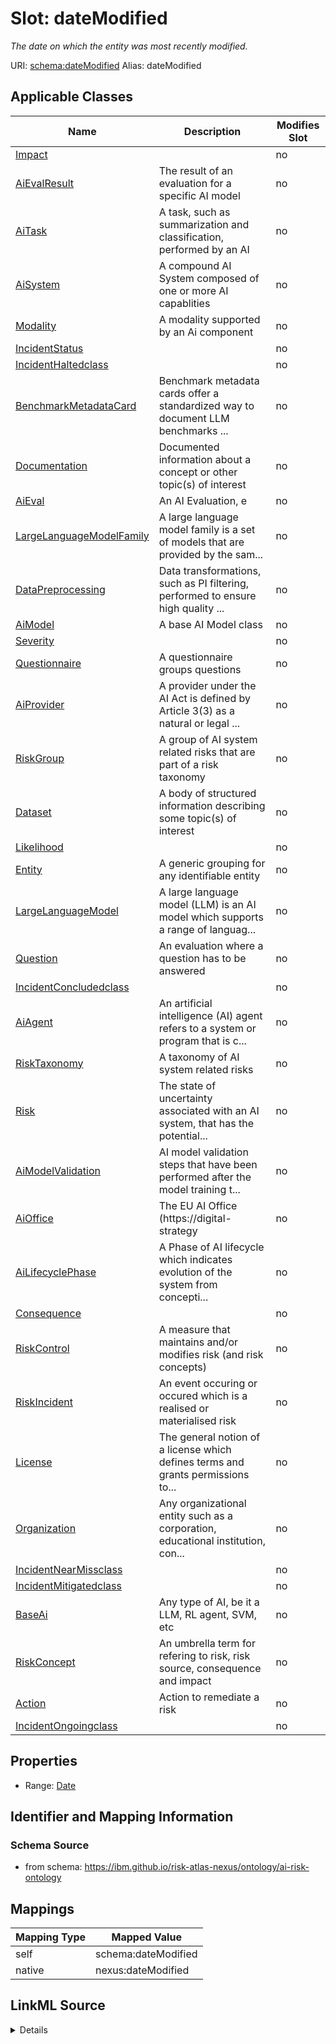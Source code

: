 

# Slot: dateModified


_The date on which the entity was most recently modified._





URI: [schema:dateModified](http://schema.org/dateModified)
Alias: dateModified

<!-- no inheritance hierarchy -->





## Applicable Classes

| Name | Description | Modifies Slot |
| --- | --- | --- |
| [Impact](Impact.md) |  |  no  |
| [AiEvalResult](AiEvalResult.md) | The result of an evaluation for a specific AI model |  no  |
| [AiTask](AiTask.md) | A task, such as summarization and classification, performed by an AI |  no  |
| [AiSystem](AiSystem.md) | A compound AI System composed of one or more AI capablities |  no  |
| [Modality](Modality.md) | A modality supported by an Ai component |  no  |
| [IncidentStatus](IncidentStatus.md) |  |  no  |
| [IncidentHaltedclass](IncidentHaltedclass.md) |  |  no  |
| [BenchmarkMetadataCard](BenchmarkMetadataCard.md) | Benchmark metadata cards offer a standardized way to document LLM benchmarks ... |  no  |
| [Documentation](Documentation.md) | Documented information about a concept or other topic(s) of interest |  no  |
| [AiEval](AiEval.md) | An AI Evaluation, e |  no  |
| [LargeLanguageModelFamily](LargeLanguageModelFamily.md) | A large language model family is a set of models that are provided by the sam... |  no  |
| [DataPreprocessing](DataPreprocessing.md) | Data transformations, such as PI filtering, performed to ensure high quality ... |  no  |
| [AiModel](AiModel.md) | A base AI Model class |  no  |
| [Severity](Severity.md) |  |  no  |
| [Questionnaire](Questionnaire.md) | A questionnaire groups questions |  no  |
| [AiProvider](AiProvider.md) | A provider under the AI Act is defined by Article 3(3) as a natural or legal ... |  no  |
| [RiskGroup](RiskGroup.md) | A group of AI system related risks that are part of a risk taxonomy |  no  |
| [Dataset](Dataset.md) | A body of structured information describing some topic(s) of interest |  no  |
| [Likelihood](Likelihood.md) |  |  no  |
| [Entity](Entity.md) | A generic grouping for any identifiable entity |  no  |
| [LargeLanguageModel](LargeLanguageModel.md) | A large language model (LLM) is an AI model which supports a range of languag... |  no  |
| [Question](Question.md) | An evaluation where a question has to be answered |  no  |
| [IncidentConcludedclass](IncidentConcludedclass.md) |  |  no  |
| [AiAgent](AiAgent.md) | An artificial intelligence (AI) agent refers to a system or program that is c... |  no  |
| [RiskTaxonomy](RiskTaxonomy.md) | A taxonomy of AI system related risks |  no  |
| [Risk](Risk.md) | The state of uncertainty associated with an AI system, that has the potential... |  no  |
| [AiModelValidation](AiModelValidation.md) | AI model validation steps that have been performed after the model training t... |  no  |
| [AiOffice](AiOffice.md) | The EU AI Office (https://digital-strategy |  no  |
| [AiLifecyclePhase](AiLifecyclePhase.md) | A Phase of AI lifecycle which indicates evolution of the system from concepti... |  no  |
| [Consequence](Consequence.md) |  |  no  |
| [RiskControl](RiskControl.md) | A measure that maintains and/or modifies risk (and risk concepts) |  no  |
| [RiskIncident](RiskIncident.md) | An event occuring or occured which is a realised or materialised risk |  no  |
| [License](License.md) | The general notion of a license which defines terms and grants permissions to... |  no  |
| [Organization](Organization.md) | Any organizational entity such as a corporation, educational institution, con... |  no  |
| [IncidentNearMissclass](IncidentNearMissclass.md) |  |  no  |
| [IncidentMitigatedclass](IncidentMitigatedclass.md) |  |  no  |
| [BaseAi](BaseAi.md) | Any type of AI, be it a LLM, RL agent, SVM, etc |  no  |
| [RiskConcept](RiskConcept.md) | An umbrella term for refering to risk, risk source, consequence and impact |  no  |
| [Action](Action.md) | Action to remediate a risk |  no  |
| [IncidentOngoingclass](IncidentOngoingclass.md) |  |  no  |







## Properties

* Range: [Date](Date.md)





## Identifier and Mapping Information







### Schema Source


* from schema: https://ibm.github.io/risk-atlas-nexus/ontology/ai-risk-ontology




## Mappings

| Mapping Type | Mapped Value |
| ---  | ---  |
| self | schema:dateModified |
| native | nexus:dateModified |




## LinkML Source

<details>
```yaml
name: dateModified
description: The date on which the entity was most recently modified.
from_schema: https://ibm.github.io/risk-atlas-nexus/ontology/ai-risk-ontology
rank: 1000
slot_uri: schema:dateModified
alias: dateModified
domain_of:
- Entity
range: date
required: false

```
</details>
